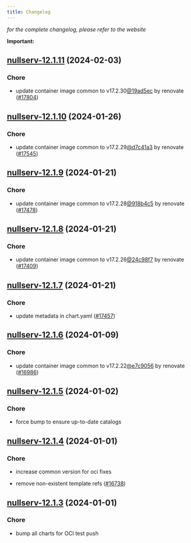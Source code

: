 ```yaml
---
title: Changelog
---
```



*for the complete changelog, please refer to the website*

**Important:**









## [nullserv-12.1.11](https://github.com/truecharts/charts/compare/nullserv-12.1.10...nullserv-12.1.11) (2024-02-03)

### Chore



- update container image common to v17.2.30[@19ad5ec](https://github.com/19ad5ec) by renovate ([#17804](https://github.com/truecharts/charts/issues/17804))


## [nullserv-12.1.10](https://github.com/truecharts/charts/compare/nullserv-12.1.9...nullserv-12.1.10) (2024-01-26)

### Chore



- update container image common to v17.2.29[@d7c41a3](https://github.com/d7c41a3) by renovate ([#17545](https://github.com/truecharts/charts/issues/17545))


## [nullserv-12.1.9](https://github.com/truecharts/charts/compare/nullserv-12.1.8...nullserv-12.1.9) (2024-01-21)

### Chore



- update container image common to v17.2.28[@918b4c5](https://github.com/918b4c5) by renovate ([#17478](https://github.com/truecharts/charts/issues/17478))


## [nullserv-12.1.8](https://github.com/truecharts/charts/compare/nullserv-12.1.7...nullserv-12.1.8) (2024-01-21)

### Chore



- update container image common to v17.2.26[@24c98f7](https://github.com/24c98f7) by renovate ([#17409](https://github.com/truecharts/charts/issues/17409))


## [nullserv-12.1.7](https://github.com/truecharts/charts/compare/nullserv-12.1.6...nullserv-12.1.7) (2024-01-21)

### Chore



- update metadata in chart.yaml ([#17457](https://github.com/truecharts/charts/issues/17457))




## [nullserv-12.1.6](https://github.com/truecharts/charts/compare/nullserv-12.1.5...nullserv-12.1.6) (2024-01-09)

### Chore



- update container image common to v17.2.22[@e7c9056](https://github.com/e7c9056) by renovate ([#16986](https://github.com/truecharts/charts/issues/16986))


## [nullserv-12.1.5](https://github.com/truecharts/charts/compare/nullserv-12.1.4...nullserv-12.1.5) (2024-01-02)

### Chore



- force bump to ensure up-to-date catalogs


## [nullserv-12.1.4](https://github.com/truecharts/charts/compare/nullserv-12.1.3...nullserv-12.1.4) (2024-01-01)

### Chore



- increase common version for oci fixes

- remove non-existent template refs ([#16738](https://github.com/truecharts/charts/issues/16738))


## [nullserv-12.1.3](https://github.com/truecharts/charts/compare/nullserv-12.1.0...nullserv-12.1.3) (2024-01-01)

### Chore



- bump all charts for OCI test push